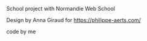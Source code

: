 School project with Normandie Web School

Design by Anna Giraud for https://philippe-aerts.com/

code by me
